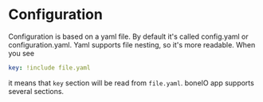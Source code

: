 # Configuration

Configuration is based on a yaml file. By default it's called config.yaml or configuration.yaml.
Yaml supports file nesting, so it's more readable.
When you see

```yaml
key: !include file.yaml
```

it means that `key` section will be read from `file.yaml`.
boneIO app supports several sections.
